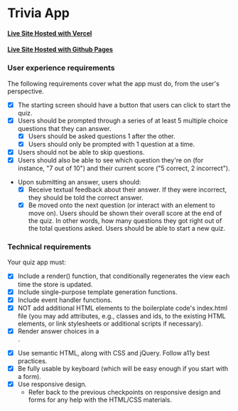 # Trivia App

#### [Live Site Hosted with Vercel](https://trivia-app-p0isgd8ek.vercel.app/)

#### [Live Site Hosted with Github Pages](https://domcodesjs.github.io/trivia-app/)

### User experience requirements

The following requirements cover what the app must do, from the user's perspective.

- [x] The starting screen should have a button that users can click to start the quiz.
- [x] Users should be prompted through a series of at least 5 multiple choice questions that they can answer.
  - [x] Users should be asked questions 1 after the other.
  - [x] Users should only be prompted with 1 question at a time.
- [x] Users should not be able to skip questions.
- [x] Users should also be able to see which question they're on (for instance, "7 out of 10") and their current score ("5 correct, 2 incorrect").
- Upon submitting an answer, users should:
  - [x] Receive textual feedback about their answer. If they were incorrect, they should be told the correct answer.
  - [x] Be moved onto the next question (or interact with an element to move on). Users should be shown their overall score at the end of the quiz. In other words, how many questions they got right out of the total questions asked. Users should be able to start a new quiz.

### Technical requirements

Your quiz app must:

- [x] Include a render() function, that conditionally regenerates the view each time the store is updated.
- [x] Include single-purpose template generation functions.
- [x] Include event handler functions.
- [x] NOT add additional HTML elements to the boilerplate code's index.html file (you may add attributes, e.g., classes and ids, to the existing HTML elements, or link stylesheets or additional scripts if necessary).
- [x] Render answer choices in a <form>.
- [x] Use semantic HTML, along with CSS and jQuery.
      Follow a11y best practices.
- [x] Be fully usable by keyboard (which will be easy enough if you start with a form).
- [x] Use responsive design.
  - Refer back to the previous checkpoints on responsive design and forms for any help with the HTML/CSS materials.
